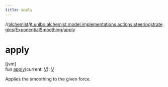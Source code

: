 ```yaml
---
title: apply
---
```

//[alchemist](../../../index.html)/[it.unibo.alchemist.model.implementations.actions.steeringstrategies](../index.html)/[ExponentialSmoothing](index.html)/[apply](apply.html)



# apply



[jvm]\
fun [apply](apply.html)(current: [V](index.html)): [V](index.html)



Applies the smoothing to the given force.




